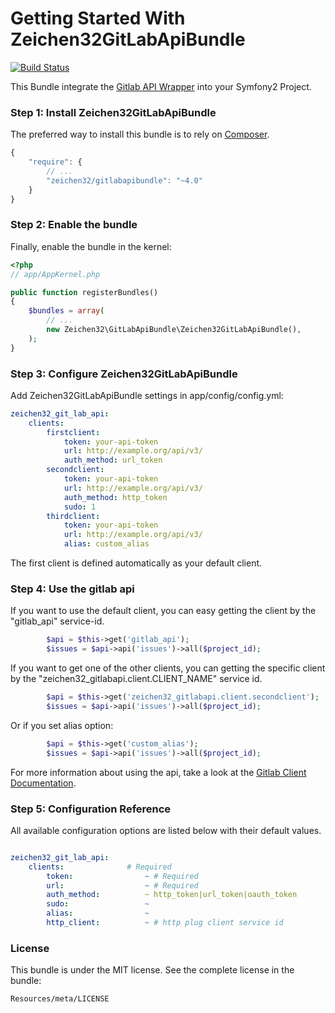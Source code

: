 Getting Started With Zeichen32GitLabApiBundle
=========================================

[![Build Status](https://travis-ci.org/Zeichen32/GitLabApiBundle.svg)](https://travis-ci.org/Zeichen32/GitLabApiBundle)

This Bundle integrate the [Gitlab API Wrapper](https://github.com/m4tthumphrey/php-gitlab-api) into your Symfony2 Project.


### Step 1: Install Zeichen32GitLabApiBundle

The preferred way to install this bundle is to rely on [Composer](http://getcomposer.org).

``` js
{
    "require": {
        // ...
        "zeichen32/gitlabapibundle": "~4.0"
    }
}
```

### Step 2: Enable the bundle

Finally, enable the bundle in the kernel:

``` php
<?php
// app/AppKernel.php

public function registerBundles()
{
    $bundles = array(
        // ...
        new Zeichen32\GitLabApiBundle\Zeichen32GitLabApiBundle(),
    );
}
```

### Step 3: Configure Zeichen32GitLabApiBundle

Add Zeichen32GitLabApiBundle settings in app/config/config.yml:


``` yaml
zeichen32_git_lab_api:
    clients:
        firstclient:
            token: your-api-token
            url: http://example.org/api/v3/
            auth_method: url_token
        secondclient:
            token: your-api-token
            url: http://example.org/api/v3/
            auth_method: http_token
            sudo: 1
        thirdclient:
            token: your-api-token
            url: http://example.org/api/v3/
            alias: custom_alias
```

The first client is defined automatically as your default client.

### Step 4: Use the gitlab api

If you want to use the default client, you can easy getting the client
by the "gitlab_api" service-id.

``` php
        $api = $this->get('gitlab_api');
        $issues = $api->api('issues')->all($project_id);

```

If you want to get one of the other clients, you can getting the specific client
by the "zeichen32_gitlabapi.client.CLIENT_NAME" service id.

``` php
        $api = $this->get('zeichen32_gitlabapi.client.secondclient');
        $issues = $api->api('issues')->all($project_id);

```

Or if you set alias option:

``` php
        $api = $this->get('custom_alias');
        $issues = $api->api('issues')->all($project_id);

```

For more information about using the api, take a look at the [Gitlab Client Documentation](https://github.com/m4tthumphrey/php-gitlab-api).

### Step 5: Configuration Reference

All available configuration options are listed below with their default values.

``` yaml

zeichen32_git_lab_api:
    clients:              # Required
        token:                ~ # Required
        url:                  ~ # Required
        auth_method:          ~ http_token|url_token|oauth_token
        sudo:                 ~
        alias:                ~
        http_client:          ~ # http plug client service id

```

### License

This bundle is under the MIT license. See the complete license in the bundle:

    Resources/meta/LICENSE
